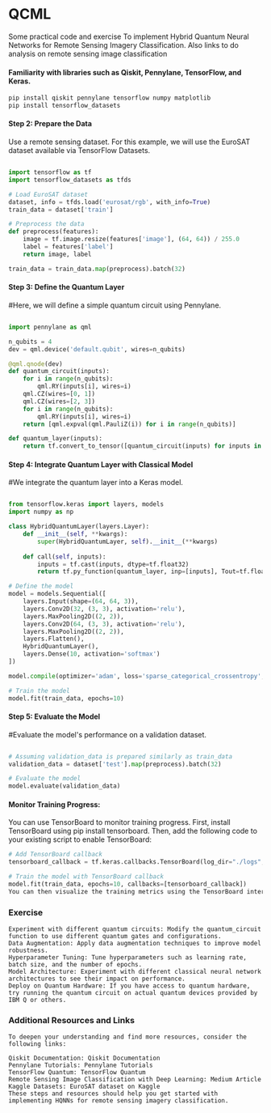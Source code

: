 # QCML

Some practical code and exercise 
To implement Hybrid Quantum Neural Networks for Remote Sensing Imagery Classification. 
Also links to do analysis on remote sensing  image classification

#### Familiarity with libraries such as Qiskit, Pennylane, TensorFlow, and Keras.

```python
pip install qiskit pennylane tensorflow numpy matplotlib
pip install tensorflow_datasets
```
#### Step 2: Prepare the Data
Use a remote sensing dataset. For this example, we will use the EuroSAT dataset available via TensorFlow Datasets.

```python

import tensorflow as tf
import tensorflow_datasets as tfds

# Load EuroSAT dataset
dataset, info = tfds.load('eurosat/rgb', with_info=True)
train_data = dataset['train']

# Preprocess the data
def preprocess(features):
    image = tf.image.resize(features['image'], (64, 64)) / 255.0
    label = features['label']
    return image, label

train_data = train_data.map(preprocess).batch(32)
```
#### Step 3: Define the Quantum Layer
#Here, we will define a simple quantum circuit using Pennylane.

```python

import pennylane as qml

n_qubits = 4
dev = qml.device('default.qubit', wires=n_qubits)

@qml.qnode(dev)
def quantum_circuit(inputs):
    for i in range(n_qubits):
        qml.RY(inputs[i], wires=i)
    qml.CZ(wires=[0, 1])
    qml.CZ(wires=[2, 3])
    for i in range(n_qubits):
        qml.RY(inputs[i], wires=i)
    return [qml.expval(qml.PauliZ(i)) for i in range(n_qubits)]

def quantum_layer(inputs):
    return tf.convert_to_tensor([quantum_circuit(inputs) for inputs in inputs.numpy()])
```
#### Step 4: Integrate Quantum Layer with Classical Model
#We integrate the quantum layer into a Keras model.

```python

from tensorflow.keras import layers, models
import numpy as np

class HybridQuantumLayer(layers.Layer):
    def __init__(self, **kwargs):
        super(HybridQuantumLayer, self).__init__(**kwargs)
        
    def call(self, inputs):
        inputs = tf.cast(inputs, dtype=tf.float32)
        return tf.py_function(quantum_layer, inp=[inputs], Tout=tf.float32)

# Define the model
model = models.Sequential([
    layers.Input(shape=(64, 64, 3)),
    layers.Conv2D(32, (3, 3), activation='relu'),
    layers.MaxPooling2D((2, 2)),
    layers.Conv2D(64, (3, 3), activation='relu'),
    layers.MaxPooling2D((2, 2)),
    layers.Flatten(),
    HybridQuantumLayer(),
    layers.Dense(10, activation='softmax')
])

model.compile(optimizer='adam', loss='sparse_categorical_crossentropy', metrics=['accuracy'])

# Train the model
model.fit(train_data, epochs=10)
```
#### Step 5: Evaluate the Model
#Evaluate the model's performance on a validation dataset.

```python

# Assuming validation_data is prepared similarly as train_data
validation_data = dataset['test'].map(preprocess).batch(32)

# Evaluate the model
model.evaluate(validation_data)
```

#### Monitor Training Progress:
You can use TensorBoard to monitor training progress. First, install TensorBoard using pip install tensorboard. Then, add the following code to your existing script to enable TensorBoard:
```python
# Add TensorBoard callback
tensorboard_callback = tf.keras.callbacks.TensorBoard(log_dir="./logs", histogram_freq=1)

# Train the model with TensorBoard callback
model.fit(train_data, epochs=10, callbacks=[tensorboard_callback])
You can then visualize the training metrics using the TensorBoard interface by running tensorboard --logdir=./logs in the terminal and navigating to http://localhost:6006 in your web browser.

```
### Exercise
```
Experiment with different quantum circuits: Modify the quantum_circuit function to use different quantum gates and configurations.
Data Augmentation: Apply data augmentation techniques to improve model robustness.
Hyperparameter Tuning: Tune hyperparameters such as learning rate, batch size, and the number of epochs.
Model Architecture: Experiment with different classical neural network architectures to see their impact on performance.
Deploy on Quantum Hardware: If you have access to quantum hardware, try running the quantum circuit on actual quantum devices provided by IBM Q or others.
```
### Additional Resources and Links
```
To deepen your understanding and find more resources, consider the following links:

Qiskit Documentation: Qiskit Documentation
Pennylane Tutorials: Pennylane Tutorials
TensorFlow Quantum: TensorFlow Quantum
Remote Sensing Image Classification with Deep Learning: Medium Article
Kaggle Datasets: EuroSAT dataset on Kaggle
These steps and resources should help you get started with implementing HQNNs for remote sensing imagery classification.
```


















